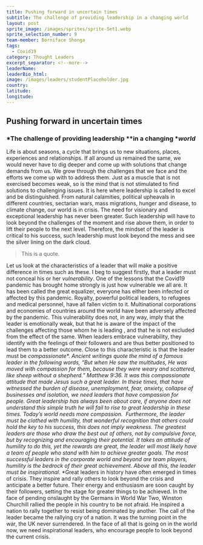 ```yaml
---
title: Pushing forward in uncertain times
subtitle: The challenge of providing leadership in a changing world
layout: post
sprite_image: /images/sprites/sprite-Set1.webp
sprite_selection_number: 9
team-member: Borniface Shonga
tags:
  - Covid19
category: Thought Leaders
excerpt_separator: <!--more-->
leaderName:
leaderBio_html:
image: /images/leaders/studentPlaceholder.jpg
country:
latitude:
longitude:
---
```


## Pushing forward in uncertain times

### *The challenge of providing leadership&nbsp;**in a changing&nbsp;**world*

Life is about seasons, a cycle that brings us to new situations, places, experiences and relationships. If all around us remained the same, we would never have to dig deeper and come up with solutions that change demands from us. We grow through the challenges that we face and the efforts we come up with to address them. Just as a muscle that is not exercised becomes weak, so is the mind that is not stimulated to find solutions to challenging issues. It is here where leadership is called to excel and be distinguished. From natural calamities, political upheavals in different countries, sectarian wars, mass migrations, hunger and disease, to climate change, our world is in crisis. The need for visionary and exceptional leadership has never been greater. Such leadership will have to look beyond the challenges of the moment and rise above them, in order to lift their people to the next level. Therefore, the mindset of the leader is critical to his success, such leadership must look beyond the mess and see the silver lining on the dark cloud.

> This is a quote.

Let us look at the characteristics of a leader that will make a positive difference in times such as these. I beg to suggest firstly, that a leader must not conceal his or her&nbsp;*vulnerability*. One of the lessons that the Covid19 pandemic has brought home strongly is just how vulnerable we all are. It has been called the great equalizer, everyone has either been infected or affected by this pandemic. Royalty, powerful political leaders, to refugees and medical personnel, have all fallen victim to it. Multinational corporations and economies of countries around the world have been adversely affected by the pandemic. This vulnerability does not, in any way, imply that the leader is emotionally weak, but that he is aware of the impact of the challenges affecting those whom he is leading , and that he is not excluded from the effect of the same. When leaders embrace vulnerability, they identify with the feelings of their followers and are thus better positioned to lead them to a better outcome. Close to this characteristic is that the leader must be&nbsp;*compassionate**.&nbsp;*Ancient writings quote the mind of a famous leader in the following words, “But when He saw the multitudes, He was moved with compassion for them, because they were weary and scattered, like sheep without a shepherd.” Matthew 9:36. It was this compassionate attitude that made Jesus such a great leader. In these times, that have witnessed the burden of disease, unemployment, fear, anxiety, collapse of businesses and isolation, we need leaders that have compassion for people. Great leadership has always been about care, if anyone does not understand this simple truth he will fail to rise to great leadership in these times. Today’s world needs more compassion. &nbsp;Furthermore, the leader must be clothed with&nbsp;*humility*, that wonderful recognition that others could hold the key to his success, this does not imply weakness. The greatest leaders are those who draw the best out of others, not by compulsive force, but by recognizing and encouraging their potential. It takes an attitude of humility to do this, yet the rewards are great, the leader will most likely have a team of people who stand with him to achieve greater goals. The most successful leaders in the corporate world and beyond are team players, humility is the bedrock of their great achievement. Above all this, the leader must be&nbsp;*inspirational**.&nbsp;*Great leaders in history have often emerged in times of crisis. They inspire and rally others to look beyond the crisis and anticipate a better future. Their energy and enthusiasm are soon caught by their followers, setting the stage for greater things to be achieved. In the face of pending onslaught by the Germans in World War Two, Winston Churchill rallied the people in his country to be not afraid. He inspired a nation to rally together to resist being dominated by another. The call of the leader became the rallying cry of a nation. It was the turning point in the war, the UK never surrendered. In the face of all that is going on in the world now, we need inspirational leaders, who encourage people to look beyond the current crisis.&nbsp;

&nbsp;